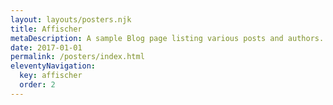 ```yaml
---
layout: layouts/posters.njk
title: Affischer
metaDescription: A sample Blog page listing various posts and authors.
date: 2017-01-01
permalink: /posters/index.html
eleventyNavigation:
  key: affischer
  order: 2
---
```

